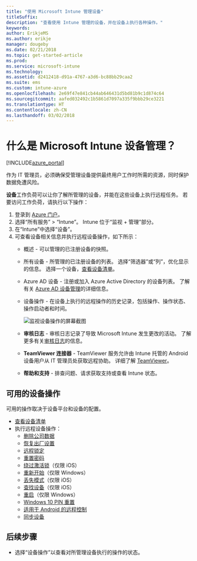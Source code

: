 ```yaml
---
title: "使用 Microsoft Intune 管理设备"
titleSuffix: 
description: "查看使用 Intune 管理的设备，并在设备上执行各种操作。"
keywords: 
author: ErikjeMS
ms.author: erikje
manager: dougeby
ms.date: 02/21/2018
ms.topic: get-started-article
ms.prod: 
ms.service: microsoft-intune
ms.technology: 
ms.assetid: d2412418-d91a-4767-a3d6-bc88bb29caa2
ms.suite: ems
ms.custom: intune-azure
ms.openlocfilehash: 2e69f47e841cb44ab646431d5bd81b9c1d874c64
ms.sourcegitcommit: aafed032492c1b5861d7097a335f9bbb29ce3221
ms.translationtype: HT
ms.contentlocale: zh-CN
ms.lasthandoff: 03/02/2018
---
```

# <a name="what-is-microsoft-intune-device-management"></a>什么是 Microsoft Intune 设备管理？


[!INCLUDE[azure_portal](./includes/azure_portal.md)]

作为 IT 管理员，必须确保受管理设备提供最终用户工作时所需的资源，同时保护数据免遭风险。

**设备**工作负荷可以让你了解所管理的设备，并能在这些设备上执行远程任务。 若要访问工作负荷，请执行以下操作：

1. 登录到 [Azure 门户](https://portal.azure.com)。
2. 选择“所有服务” > “Intune”。 Intune 位于“监视 + 管理”部分。
3. 在“Intune”中选择“设备”。
4. 可查看设备相关信息并执行远程设备操作，如下所示：
    - 概述 - 可以管理的已注册设备的快照。
    - 所有设备 - 所管理的已注册设备的列表。 选择“筛选器”或“列”，优化显示的信息。 选择一个设备，[查看设备清单](device-inventory.md)。
    - Azure AD 设备 - 注册或加入 Azure Active Directory 的设备列表。 了解有关 [Azure AD 设备管理](https://docs.microsoft.com/azure/active-directory/device-management-introduction)的详细信息。
    - 设备操作 - 在设备上执行的远程操作的历史记录，包括操作、操作状态、操作启动者和时间。

        ![监视设备操作的屏幕截图](./media/monitor-device-actions.png)

    - **审核日志** - 审核日志记录了导致 Microsoft Intune 发生更改的活动。 了解更多有关[审核日志](monitor-audit-logs.md)的信息。
    - **TeamViewer 连接器** - TeamViewer 服务允许由 Intune 托管的 Android 设备用户从 IT 管理员处获取远程协助。 详细了解 [TeamViewer](device-profile-android-teamviewer.md)。
    - **帮助和支持** - 排查问题、请求获取支持或查看 Intune 状态。  
    
## <a name="available-device-actions"></a>可用的设备操作
可用的操作取决于设备平台和设备的配置。

- [查看设备清单](device-inventory.md)
- 执行远程设备操作：
    - [删除公司数据](devices-wipe.md#remove-company-data)
    - [恢复出厂设置](devices-wipe.md#factory-reset)
    - [远程锁定](device-remote-lock.md)
    - [重置密码](device-passcode-reset.md)
    - [绕过激活锁](device-activation-lock-bypass.md)（仅限 iOS）
    - [重新开始](device-fresh-start.md)（仅限 Windows）
    - [丢失模式](device-lost-mode.md)（仅限 iOS）
    - [查找设备](device-locate.md)（仅限 iOS）
    - [重启](device-restart.md)（仅限 Windows）
    - [Windows 10 PIN 重置](device-windows-pin-reset.md)
    - [适用于 Android 的远程控制](device-profile-android-teamviewer.md)
    - [同步设备](device-sync.md)


## <a name="next-steps"></a>后续步骤

- 选择“设备操作”以查看对所管理设备执行的操作的状态。
